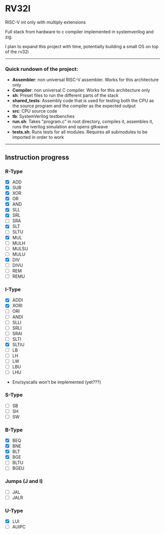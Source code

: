 # RV32I

RISC-V int only with multiply extensions

Full stack from hardware to c compiler implemented in systemverilog and zig.

I plan to expand this project with time, potentially building a small OS on top of the rv32i

--- 

### Quick rundown of the project:
- **Assembler**: non universal RISC-V assembler. Works for this architecture only
- **Compiler**: non universal C compiler. Works for this architecture only
- **sh**: Preset files to run the different parts of the stack
- **shared_tests**: Assembly code that is used for testing both the CPU as the source program and the compiler as the expected output
- **src**: CPU source code
- **tb**: SystemVerilog testbenches
- **run.sh**: Takes "program.c" in root directory, compiles it, assembles it, runs the iverilog simulation and opens gtkwave
- **tests.sh**: Runs tests for all modules. Requires all submodules to be imported in order to work

--- 

## Instruction progress
### R-Type
- [x] ADD
- [x] SUB
- [x] XOR
- [x] OR
- [x] AND
- [x] SLL
- [x] SRL
- [ ] SRA
- [x] SLT
- [ ] SLTU
- [x] MUL
- [ ] MULH
- [ ] MULSU
- [ ] MULU
- [x] DIV
- [ ] DIVU
- [ ] REM
- [ ] REMU
### I-Type
- [x] ADDI
- [x] XORI
- [ ] ORI
- [ ] ANDI
- [ ] SLLI
- [ ] SRLI
- [ ] SRAI
- [ ] SLTI
- [x] SLTIU
- [ ] LB
- [ ] LH
- [ ] LW
- [ ] LBU
- [ ] LHU
- Env/syscalls won't be implemented (yet???)
### S-Type
- [ ] SB
- [ ] SH
- [ ] SW
### B-Type
- [x] BEQ
- [x] BNE
- [x] BLT
- [x] BGE
- [ ] BLTU
- [ ] BGEU
### Jumps (J and I)
- [ ] JAL
- [ ] JALR
### U-Type
- [x] LUI
- [ ] AUIPC